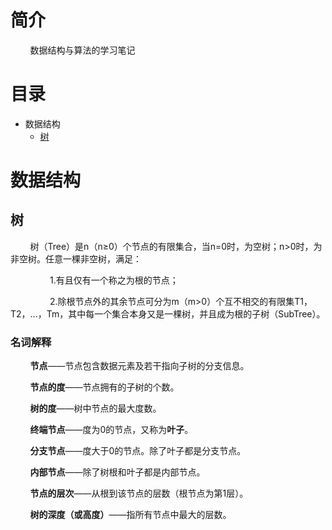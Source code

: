 # 简介
&nbsp;&nbsp;&nbsp;&nbsp;&nbsp;&nbsp;&nbsp;&nbsp;数据结构与算法的学习笔记

# 目录

* 数据结构
  * [树](#tree)

# 数据结构

<a name="tree"></a>

## 树

&nbsp;&nbsp;&nbsp;&nbsp;&nbsp;&nbsp;&nbsp;&nbsp;树（Tree）是n（n≥0）个节点的有限集合，当n=0时，为空树；n>0时，为非空树。任意一棵非空树，满足：

&nbsp;&nbsp;&nbsp;&nbsp;&nbsp;&nbsp;&nbsp;&nbsp;&nbsp;&nbsp;&nbsp;&nbsp;&nbsp;&nbsp;&nbsp;&nbsp;1.有且仅有一个称之为根的节点；

&nbsp;&nbsp;&nbsp;&nbsp;&nbsp;&nbsp;&nbsp;&nbsp;&nbsp;&nbsp;&nbsp;&nbsp;&nbsp;&nbsp;&nbsp;&nbsp;2.除根节点外的其余节点可分为m（m>0）个互不相交的有限集T1，T2，...，Tm，其中每一个集合本身又是一棵树，并且成为根的子树（SubTree）。

### 名词解释
&nbsp;&nbsp;&nbsp;&nbsp;&nbsp;&nbsp;&nbsp;&nbsp;**节点**——节点包含数据元素及若干指向子树的分支信息。

&nbsp;&nbsp;&nbsp;&nbsp;&nbsp;&nbsp;&nbsp;&nbsp;**节点的度**——节点拥有的子树的个数。

&nbsp;&nbsp;&nbsp;&nbsp;&nbsp;&nbsp;&nbsp;&nbsp;**树的度**——树中节点的最大度数。

&nbsp;&nbsp;&nbsp;&nbsp;&nbsp;&nbsp;&nbsp;&nbsp;**终端节点**——度为0的节点，又称为**叶子**。

&nbsp;&nbsp;&nbsp;&nbsp;&nbsp;&nbsp;&nbsp;&nbsp;**分支节点**——度大于0的节点。除了叶子都是分支节点。

&nbsp;&nbsp;&nbsp;&nbsp;&nbsp;&nbsp;&nbsp;&nbsp;**内部节点**——除了树根和叶子都是内部节点。

&nbsp;&nbsp;&nbsp;&nbsp;&nbsp;&nbsp;&nbsp;&nbsp;**节点的层次**——从根到该节点的层数（根节点为第1层）。

&nbsp;&nbsp;&nbsp;&nbsp;&nbsp;&nbsp;&nbsp;&nbsp;**树的深度（或高度）**——指所有节点中最大的层数。
